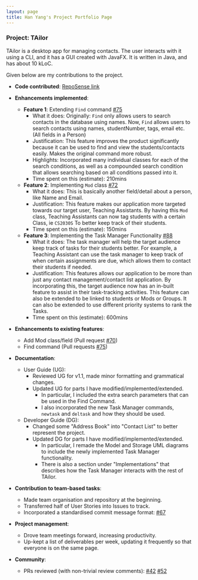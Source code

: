 ```yaml
---
layout: page
title: Han Yang's Project Portfolio Page
---
```


### Project: TAilor

TAilor is a desktop app for managing contacts. The user interacts with it using a CLI, and it has a GUI
created with JavaFX. It is written in Java, and has about 10 kLoC.

Given below are my contributions to the project.

* **Code contributed**: [RepoSense link](https://nus-cs2103-ay2122s2.github.io/tp-dashboard/?search=festivecat&breakdown=true)

* **Enhancements implemented**:
  * **Feature 1**: Extending `Find` command [\#75]()
    * What it does:
      Originally: `Find` only allows users to search contacts in the database using names.
      Now, `Find` allows users to search contacts using names, studentNumber, tags, email etc. (All fields in a Person)
    * Justification:
      This feature improves the product significantly because it can be used to find and view the
      students/contacts easily. Makes the original command more robust.
    * Highlights:
      Incorporated many individual classes for each of the search conditions, as well as a compounded search condition
      that allows searching based on all conditions passed into it.
    * Time spent on this (estimate):
      210mins
  * **Feature 2**: Implementing `Mod` class [\#72]()
    * What it does:
      This is basically another field/detail about a person, like Name and Email.
    * Justification:
      This feature makes our application more targeted towards our target user, Teaching Assistants.
      By having this `Mod` class, Teaching Assistants can now tag students with a certain Class, ie `CS2030S`
      To better keep track of their students.
    * Time spent on this (estimate):
      150mins
  * **Feature 3**: Implementing the Task Manager Functionality [\#88]()
    * What it does:
      The task manager will help the target audience keep track of tasks for their students better.
      For example, a Teaching Assistant can use the task manager to keep track of when certain assignments are due,
      which allows them to contact their students if needed.
    * Justification:
      This features allows our application to be more than just any contact management/contact list application.
      By incorporating this, the target audience now has an in-built feature to assist in their task-tracking activities.
      This feature can also be extended to be linked to students or Mods or Groups. It can also be extended to use
      different priority systems to rank the Tasks.
    * Time spent on this (estimate):
      600mins

* **Enhancements to existing features**:
  * Add Mod class/field (Pull request [\#70]())
  * Find command (Pull requests [\#75]())

* **Documentation**:
  * User Guide (UG):
    * Reviewed UG for v1.1, made minor formatting and grammatical changes.
    * Updated UG for parts I have modified/implemented/extended.
      * In particular, I included the extra search parameters that can be used in the Find Command.
      * I also incorporated the new Task Manager commands, `newtask` and `deltask` and how they should be used.
  * Developer Guide (DG):
    * Changed some "Address Book" into "Contact List" to better represent the project.
    * Updated DG for parts I have modified/implemented/extended.
      * In particular, I remade the Model and Storage UML diagrams to include the newly implemented Task Manager functionality.
      * There is also a section under "Implementations" that describes how the Task Manager interacts with the rest of TAilor.

* **Contribution to team-based tasks**:
  * Made team organisation and repository at the beginning.
  * Transferred half of User Stories into Issues to track.
  * Incorporated a standardised commit message format: [\#67]()

* **Project management**:
  * Drove team meetings forward, increasing productivity.
  * Up-kept a list of deliverables per week, updating it frequently so that everyone
  is on the same page.

* **Community**:
  * PRs reviewed (with non-trivial review comments): [\#42]() [\#52]()

